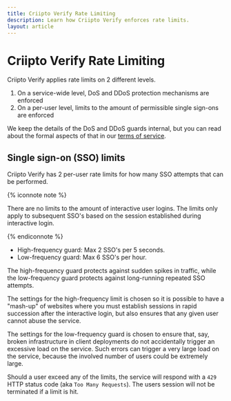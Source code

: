 ```yaml
---
title: Criipto Verify Rate Limiting
description: Learn how Criipto Verify enforces rate limits.
layout: article
---
```

# Criipto Verify Rate Limiting

Criipto Verify applies rate limits on 2 different levels. 
1. On a service-wide level, DoS and DDoS protection mechanisms are enforced
2. On a per-user level, limits to the amount of permissible single sign-ons are enforced

We keep the details of the DoS and DDoS guards internal, but you can read about the formal aspects of that in our [terms of service](https://www.criipto.com/tos#dos).

## Single sign-on (SSO) limits
Criipto Verify has 2 per-user rate limits for how many SSO attempts that can be performed.

{% iconnote note %}

There are no limits to the amount of interactive user logins. The limits only apply to subsequent SSO's based on the session established during interactive login.

{% endiconnote %}

- High-frequency guard: Max 2 SSO's per 5 seconds.
- Low-frequency guard: Max 6 SSO's per hour.

The high-frequency guard protects against sudden spikes in traffic, while the low-frequency guard protects against long-running repeated SSO attempts.

The settings for the high-frequency limit is chosen so it is possible to have a "mash-up" of websites where you must establish sessions in rapid succession after the interactive login, but also ensures that any given user cannot abuse the service.

The settings for the low-frequency guard is chosen to ensure that, say, broken infrastructure in client deployments do not accidentally trigger an excessive load on the service. Such errors can trigger a very large load on the service, because the involved number of users could be extremely large.

Should a user exceed any of the limits, the service will respond with a `429` HTTP status code (aka `Too Many Requests`). The users session will not be terminated if a limit is hit.